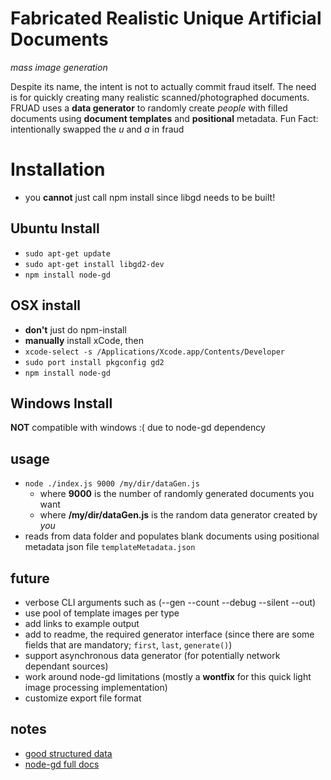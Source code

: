 # Fabricated Realistic Unique Artificial Documents
_mass image generation_

Despite its name, the intent is not to actually commit fraud itself. The need is for quickly creating many realistic scanned/photographed documents.
FRUAD uses a **data generator** to randomly create _people_ with filled documents using **document templates** and **positional** metadata. Fun Fact: intentionally swapped the _u_ and _a_ in fraud


# Installation
- you **cannot** just call npm install since libgd needs to be built!

## Ubuntu Install
- `sudo apt-get update`
- `sudo apt-get install libgd2-dev`
- `npm install node-gd`

## OSX install
- **don't** just do npm-install
- **manually** install xCode, then
- ```xcode-select -s /Applications/Xcode.app/Contents/Developer```
- ```sudo port install pkgconfig gd2```
- ```npm install node-gd```

## Windows Install
**NOT** compatible with windows :( due to node-gd dependency

## usage
- ```node ./index.js 9000 /my/dir/dataGen.js```
    - where **9000** is the number of randomly generated documents you want
    - where **/my/dir/dataGen.js** is the random data generator created by _you_
- reads from data folder and populates blank documents using positional metadata json file `templateMetadata.json`


## future
- verbose CLI arguments such as (--gen --count --debug --silent --out)
- use pool of template images per type
- add links to example output
- add to readme, the required generator interface (since there are some fields that are mandatory; `first`, `last`, `generate()`)
- support asynchronous data generator (for potentially network dependant sources)
- work around node-gd limitations (mostly a **wontfix** for this quick light image processing implementation)
- customize export file format

## notes
- [good structured data](http://www.gutenberg.org/files/3201/files/)
- [node-gd full docs](https://github.com/y-a-v-a/node-gd/blob/master/docs/index.md)